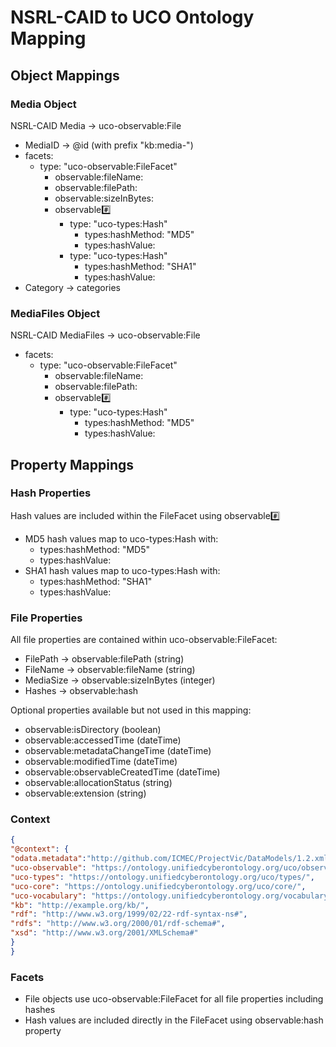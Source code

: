 # NSRL-CAID to UCO Ontology Mapping

## Object Mappings

### Media Object
NSRL-CAID Media -> uco-observable:File
- MediaID -> @id (with prefix "kb:media-")
- facets:
  - type: "uco-observable:FileFacet"
    - observable:fileName: <FileName>
    - observable:filePath: <FilePath>
    - observable:sizeInBytes: <MediaSize>
    - observable:hash:
      - type: "uco-types:Hash"
        - types:hashMethod: "MD5"
        - types:hashValue: <MD5>
      - type: "uco-types:Hash"
        - types:hashMethod: "SHA1"
        - types:hashValue: <SHA1>
- Category -> categories

### MediaFiles Object
NSRL-CAID MediaFiles -> uco-observable:File
- facets:
  - type: "uco-observable:FileFacet"
    - observable:fileName: <FileName>
    - observable:filePath: <FilePath>
    - observable:hash:
      - type: "uco-types:Hash"
        - types:hashMethod: "MD5"
        - types:hashValue: <MD5>

## Property Mappings

### Hash Properties
Hash values are included within the FileFacet using observable:hash:
- MD5 hash values map to uco-types:Hash with:
  - types:hashMethod: "MD5"
  - types:hashValue: <value>
- SHA1 hash values map to uco-types:Hash with:
  - types:hashMethod: "SHA1"
  - types:hashValue: <value>

### File Properties
All file properties are contained within uco-observable:FileFacet:
- FilePath -> observable:filePath (string)
- FileName -> observable:fileName (string)
- MediaSize -> observable:sizeInBytes (integer)
- Hashes -> observable:hash

Optional properties available but not used in this mapping:
- observable:isDirectory (boolean)
- observable:accessedTime (dateTime)
- observable:metadataChangeTime (dateTime)
- observable:modifiedTime (dateTime)
- observable:observableCreatedTime (dateTime)
- observable:allocationStatus (string)
- observable:extension (string)

### Context
```json
{
"@context": {
"odata.metadata":"http://github.com/ICMEC/ProjectVic/DataModels/1.2.xml#Media",
"uco-observable": "https://ontology.unifiedcyberontology.org/uco/observable/",
"uco-types": "https://ontology.unifiedcyberontology.org/uco/types/",
"uco-core": "https://ontology.unifiedcyberontology.org/uco/core/",
"uco-vocabulary": "https://ontology.unifiedcyberontology.org/vocabulary/",
"kb": "http://example.org/kb/",
"rdf": "http://www.w3.org/1999/02/22-rdf-syntax-ns#",
"rdfs": "http://www.w3.org/2000/01/rdf-schema#",
"xsd": "http://www.w3.org/2001/XMLSchema#"
}
}
```

### Facets
- File objects use uco-observable:FileFacet for all file properties including hashes
- Hash values are included directly in the FileFacet using observable:hash property
